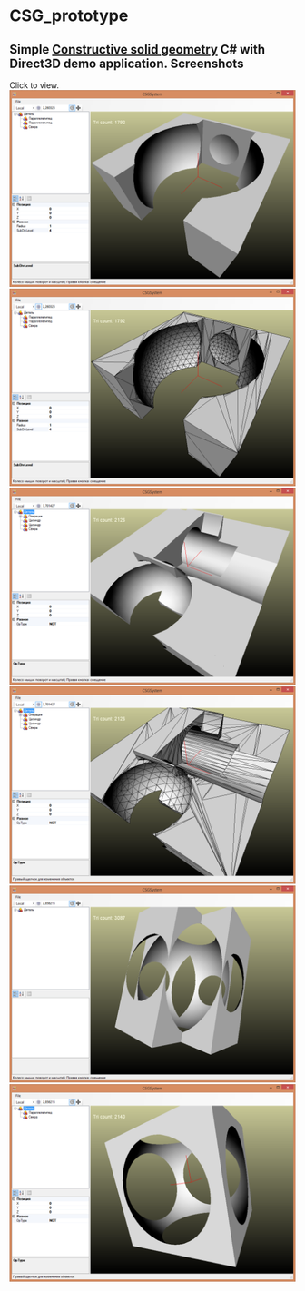 CSG_prototype
=============
Simple [Constructive solid geometry](https://en.wikipedia.org/wiki/Constructive_solid_geometry) C# with Direct3D demo application.
Screenshots
-----------
Click to view.
![Alt text](/images/1.png?raw=true "Optional Title")
![Alt text](/images/2.png?raw=true "Optional Title")
![Alt text](/images/3.png?raw=true "Optional Title")
![Alt text](/images/4.png?raw=true "Optional Title")
![Alt text](/images/5.png?raw=true "Optional Title")
![Alt text](/images/6.png?raw=true "Optional Title")